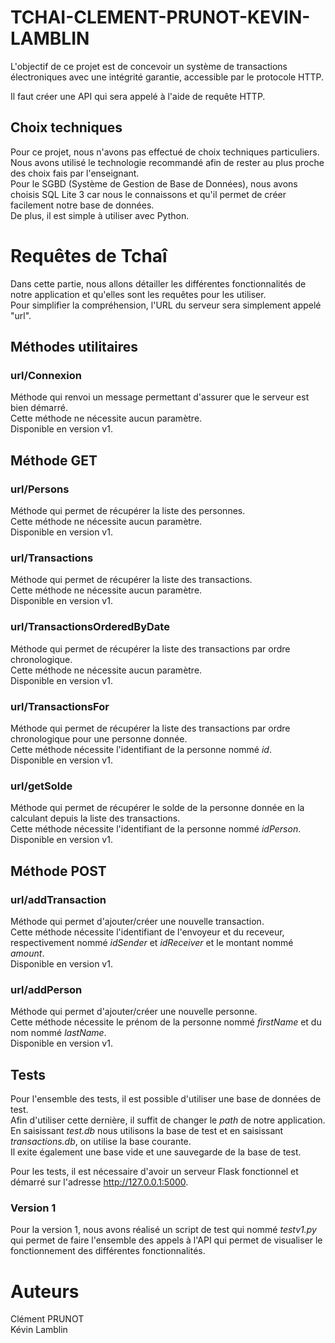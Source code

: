 
# TCHAI-CLEMENT-PRUNOT-KEVIN-LAMBLIN

L'objectif de ce projet est de concevoir un système de transactions électroniques avec une intégrité garantie, accessible par le protocole HTTP.

Il faut créer une API qui sera appelé à l'aide de requête HTTP.

## Choix techniques

Pour ce projet, nous n'avons pas effectué de choix techniques particuliers.  
Nous avons utilisé le technologie recommandé afin de rester au plus proche des choix fais par l'enseignant.  
Pour le SGBD (Système de Gestion de Base de Données), nous avons choisis SQL Lite 3 car nous le connaissons et qu'il permet de créer facilement notre base de données.  
De plus, il est simple à utiliser avec Python.

# Requêtes de Tchaî

Dans cette partie, nous allons détailler les différentes fonctionnalités de notre application et qu'elles sont les requêtes pour les utiliser.  
Pour simplifier la compréhension, l'URL du serveur sera simplement appelé "url".

## Méthodes utilitaires

### url/Connexion

Méthode qui renvoi un message permettant d'assurer que le serveur est bien démarré.  
Cette méthode ne nécessite aucun paramètre.  
Disponible en version v1.

## Méthode GET

### url/Persons

Méthode qui permet de récupérer la liste des personnes.  
Cette méthode ne nécessite aucun paramètre.  
Disponible en version v1.

### url/Transactions

Méthode qui permet de récupérer la liste des transactions.  
Cette méthode ne nécessite aucun paramètre.  
Disponible en version v1.

### url/TransactionsOrderedByDate

Méthode qui permet de récupérer la liste des transactions par ordre chronologique.  
Cette méthode ne nécessite aucun paramètre.  
Disponible en version v1.

### url/TransactionsFor

Méthode qui permet de récupérer la liste des transactions par ordre chronologique pour une personne donnée.  
Cette méthode nécessite l'identifiant de la personne nommé *id*.  
Disponible en version v1.

### url/getSolde

Méthode qui permet de récupérer le solde de la personne donnée en la calculant depuis la liste des transactions.  
Cette méthode nécessite l'identifiant de la personne nommé *idPerson*.  
Disponible en version v1.

## Méthode POST

### url/addTransaction

Méthode qui permet d'ajouter/créer une nouvelle transaction.  
Cette méthode nécessite l'identifiant de l'envoyeur et du receveur, respectivement nommé *idSender* et *idReceiver* et le montant nommé *amount*.  
Disponible en version v1.

### url/addPerson

Méthode qui permet d'ajouter/créer une nouvelle personne.  
Cette méthode nécessite le prénom de la personne nommé *firstName* et du nom nommé *lastName*.  
Disponible en version v1.

## Tests

Pour l'ensemble des tests, il est possible d'utiliser une base de données de test.  
Afin d'utiliser cette dernière, il suffit de changer le *path* de notre application.  
En saisissant *test.db* nous utilisons la base de test et en saisissant *transactions.db*, on utilise la base courante.  
Il exite également une base vide et une sauvegarde de la base de test.  
  
Pour les tests, il est nécessaire d'avoir un serveur Flask fonctionnel et démarré sur l'adresse http://127.0.0.1:5000.

### Version 1

Pour la version 1, nous avons réalisé un script de test qui nommé *testv1.py* qui permet de faire l'ensemble des appels à l'API qui permet de visualiser le fonctionnement des différentes fonctionnalités. 

# Auteurs
Clément PRUNOT  
Kévin Lamblin
